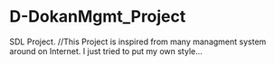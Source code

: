 # D-DokanMgmt_Project
SDL Project.
//This Project is inspired from many managment system around on Internet.
I just tried to put my own style...
